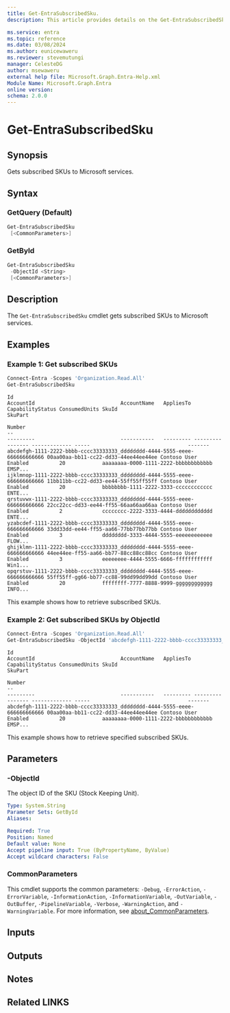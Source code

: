 ```yaml
---
title: Get-EntraSubscribedSku.
description: This article provides details on the Get-EntraSubscribedSku command.

ms.service: entra
ms.topic: reference
ms.date: 03/08/2024
ms.author: eunicewaweru
ms.reviewer: stevemutungi
manager: CelesteDG
author: msewaweru
external help file: Microsoft.Graph.Entra-Help.xml
Module Name: Microsoft.Graph.Entra
online version:
schema: 2.0.0
---
```


# Get-EntraSubscribedSku

## Synopsis

Gets subscribed SKUs to Microsoft services.

## Syntax

### GetQuery (Default)

```powershell
Get-EntraSubscribedSku 
 [<CommonParameters>]
```

### GetById

```powershell
Get-EntraSubscribedSku 
 -ObjectId <String> 
 [<CommonParameters>]
```

## Description

The `Get-EntraSubscribedSku` cmdlet gets subscribed SKUs to Microsoft services.

## Examples

### Example 1: Get subscribed SKUs

```powershell
Connect-Entra -Scopes 'Organization.Read.All'
Get-EntraSubscribedSku
```

```Output
Id                                                                        AccountId                            AccountName   AppliesTo CapabilityStatus ConsumedUnits SkuId                                SkuPart
                                                                                                                                                                                                           Number
--                                                                        ---------                            -----------   --------- ---------------- ------------- -----                                -------
abcdefgh-1111-2222-bbbb-cccc33333333_dddddddd-4444-5555-eeee-666666666666 00aa00aa-bb11-cc22-dd33-44ee44ee44ee Contoso User      Enabled          20            aaaaaaaa-0000-1111-2222-bbbbbbbbbbbb EMSP...
ijklmnop-1111-2222-bbbb-cccc33333333_dddddddd-4444-5555-eeee-666666666666 11bb11bb-cc22-dd33-ee44-55ff55ff55ff Contoso User      Enabled          20            bbbbbbbb-1111-2222-3333-cccccccccccc ENTE...
qrstuvwx-1111-2222-bbbb-cccc33333333_dddddddd-4444-5555-eeee-666666666666 22cc22cc-dd33-ee44-ff55-66aa66aa66aa Contoso User      Enabled          2             cccccccc-2222-3333-4444-dddddddddddd ENTE...
yzabcdef-1111-2222-bbbb-cccc33333333_dddddddd-4444-5555-eeee-666666666666 33dd33dd-ee44-ff55-aa66-77bb77bb77bb Contoso User      Enabled          3             dddddddd-3333-4444-5555-eeeeeeeeeeee FLOW...
ghijklmn-1111-2222-bbbb-cccc33333333_dddddddd-4444-5555-eeee-666666666666 44ee44ee-ff55-aa66-bb77-88cc88cc88cc Contoso User      Enabled          3             eeeeeeee-4444-5555-6666-ffffffffffff Win1...
opqrstuv-1111-2222-bbbb-cccc33333333_dddddddd-4444-5555-eeee-666666666666 55ff55ff-gg66-bb77-cc88-99dd99dd99dd Contoso User      Enabled          20            ffffffff-7777-8888-9999-gggggggggggg INFO...
```

This example shows how to retrieve subscribed SKUs.

### Example 2: Get subscribed SKUs by ObjectId

```powershell
Connect-Entra -Scopes 'Organization.Read.All'
Get-EntraSubscribedSku -ObjectId 'abcdefgh-1111-2222-bbbb-cccc33333333_dddddddd-4444-5555-eeee-666666666666'
```

```Output
Id                                                                        AccountId                            AccountName   AppliesTo CapabilityStatus ConsumedUnits SkuId                                SkuPart
                                                                                                                                                                                                           Number
--                                                                        ---------                            -----------   --------- ---------------- ------------- -----                                -------
abcdefgh-1111-2222-bbbb-cccc33333333_dddddddd-4444-5555-eeee-666666666666 00aa00aa-bb11-cc22-dd33-44ee44ee44ee Contoso User      Enabled          20            aaaaaaaa-0000-1111-2222-bbbbbbbbbbbb EMSP...
```

This example shows how to retrieve specified subscribed SKUs.

## Parameters

### -ObjectId

The object ID of the SKU (Stock Keeping Unit).

```yaml
Type: System.String
Parameter Sets: GetById
Aliases:

Required: True
Position: Named
Default value: None
Accept pipeline input: True (ByPropertyName, ByValue)
Accept wildcard characters: False
```

### CommonParameters

This cmdlet supports the common parameters: `-Debug`, `-ErrorAction`, `-ErrorVariable`, `-InformationAction`, `-InformationVariable`, `-OutVariable`, `-OutBuffer`, `-PipelineVariable`, `-Verbose`, `-WarningAction`, and `-WarningVariable`. For more information, see [about_CommonParameters](https://go.microsoft.com/fwlink/?LinkID=113216).

## Inputs

## Outputs

## Notes

## Related LINKS

